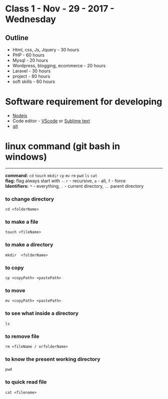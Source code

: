 # Class 1 - Nov - 29 - 2017 - Wednesday

## Outline

* Html, css, Js, Jquery - 30 hours
* PHP - 60 hours
* Mysql - 20 hours
* Wordpress, blogging, ecommerce - 20 hours
* Laravel - 30 hours
* project - 80 hours
* soft skills - 60 hours



# Software requirement for developing 

* [Nodejs](https://nodejs.org/en/)
* Code editor - [VScode](https://code.visualstudio.com/) or [Sublime text](https://www.sublimetext.com/)
* [git](https://git-scm.com/)

# linux command (git bash in windows) 
---
**command:** `cd` `touch` `mkdir` `cp` `mv` `rm` `pwd` `ls` `cat`    
**flag:** flag always start with `-`. `r` - recursive, `a` - all, `f` - force     
**Identifiers:** `*` - everything, `.` - current directory, `..` parent directory


### to change directory
~~~
cd <folderName>
~~~
### to make a file
~~~
touch <fileName> 
~~~

### to make a directory
~~~
mkdir  <folderName>
~~~

### to copy 
~~~
cp <copyPath> <pastePath>
~~~

### to move
~~~
mv <copyPath> <pastePath>
~~~

### to see what inside a directory
~~~
ls
~~~

### to remove file
~~~
rm <fileName / orfolderName>
~~~

### to know the present working directory
~~~
pwd
~~~

### to quick read file
~~~
cat <filename> 
~~~

